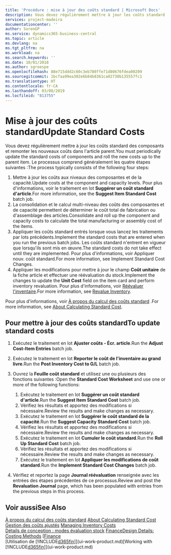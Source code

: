 ```yaml
---
title: 'Procédure : mise à jour des coûts standard | Microsoft Docs'
description: Vous devez régulièrement mettre à jour les coûts standard des composants et remonter les nouveaux coûts dans l'article parent.
services: project-madeira
documentationcenter: ''
author: SorenGP
ms.service: dynamics365-business-central
ms.topic: article
ms.devlang: na
ms.tgt_pltfrm: na
ms.workload: na
ms.search.keywords: ''
ms.date: 10/01/2018
ms.author: sgroespe
ms.openlocfilehash: 88e715ddd2c60c3eb780ffe71d80676fdea00209
ms.sourcegitcommit: 1bcfaa99ea302e6b84b8361ca02730b135557fc1
ms.translationtype: HT
ms.contentlocale: fr-CA
ms.lasthandoff: 03/08/2019
ms.locfileid: "813755"
---
```

# <a name="update-standard-costs"></a><span data-ttu-id="e917b-103">Mise à jour des coûts standard</span><span class="sxs-lookup"><span data-stu-id="e917b-103">Update Standard Costs</span></span>
<span data-ttu-id="e917b-104">Vous devez régulièrement mettre à jour les coûts standard des composants et remonter les nouveaux coûts dans l'article parent.</span><span class="sxs-lookup"><span data-stu-id="e917b-104">You must periodically update the standard costs of components and roll the new costs up to the parent item.</span></span> <span data-ttu-id="e917b-105">Le processus comprend généralement les quatre étapes suivantes :</span><span class="sxs-lookup"><span data-stu-id="e917b-105">The process typically consists of the following four steps:</span></span>  

1.  <span data-ttu-id="e917b-106">Mettre à jour les coûts aux niveaux des composantes et de la capacité.</span><span class="sxs-lookup"><span data-stu-id="e917b-106">Update costs at the component and capacity levels.</span></span> <span data-ttu-id="e917b-107">Pour plus d'informations, voir le traitement en lot **Suggérer un coût standard d'article**.</span><span class="sxs-lookup"><span data-stu-id="e917b-107">For more information, see the **Suggest Item Standard Cost** batch job.</span></span>  
2.  <span data-ttu-id="e917b-108">La consolidation et le calcul multi-niveau des coûts des composantes et de capacité permettent de déterminer le coût total de fabrication ou d'assemblage des articles.</span><span class="sxs-lookup"><span data-stu-id="e917b-108">Consolidate and roll up the component and capacity costs to calculate the total manufacturing or assembly cost of the items.</span></span>  
3.  <span data-ttu-id="e917b-109">Appliquer les coûts standard entrés lorsque vous lancez les traitements par lots précédents.</span><span class="sxs-lookup"><span data-stu-id="e917b-109">Implement the standard costs that are entered when you run the previous batch jobs.</span></span> <span data-ttu-id="e917b-110">Les coûts standard n'entrent en vigueur que lorsqu'ils sont mis en œuvre.</span><span class="sxs-lookup"><span data-stu-id="e917b-110">The standard costs do not take effect until they are implemented.</span></span> <span data-ttu-id="e917b-111">Pour plus d'informations, voir Appliquer nouv. coût standard.</span><span class="sxs-lookup"><span data-stu-id="e917b-111">For more information, see Implement Standard Cost Changes.</span></span>  
4.  <span data-ttu-id="e917b-112">Appliquer les modifications pour mettre à jour le champ **Coût unitaire** de la fiche article et effectuer une réévaluation du stock.</span><span class="sxs-lookup"><span data-stu-id="e917b-112">Implement the changes to update the **Unit Cost** field on the item card and perform inventory revaluation.</span></span> <span data-ttu-id="e917b-113">Pour plus d'informations, voir [Réévaluer l'inventaire](inventory-how-revalue-inventory.md).</span><span class="sxs-lookup"><span data-stu-id="e917b-113">For more information, see [Revalue Inventory](inventory-how-revalue-inventory.md).</span></span>  

<span data-ttu-id="e917b-114">Pour plus d'informations, voir [À propos du calcul des coûts standard](finance-about-calculating-standard-cost.md) .</span><span class="sxs-lookup"><span data-stu-id="e917b-114">For more information, see [About Calculating Standard Cost](finance-about-calculating-standard-cost.md).</span></span>  
## <a name="to-update-standard-costs"></a><span data-ttu-id="e917b-115">Pour mettre à jour des coûts standard</span><span class="sxs-lookup"><span data-stu-id="e917b-115">To update standard costs</span></span>  
1.  <span data-ttu-id="e917b-116">Exécutez le traitement en lot **Ajuster coûts - Écr. article**.</span><span class="sxs-lookup"><span data-stu-id="e917b-116">Run the **Adjust Cost-Item Entries** batch job.</span></span>  
2.  <span data-ttu-id="e917b-117">Exécutez le traitement en lot **Reporter le coût de l'inventaire au grand livre**.</span><span class="sxs-lookup"><span data-stu-id="e917b-117">Run the **Post Inventory Cost to G/L** batch job.</span></span>  
3.  <span data-ttu-id="e917b-118">Ouvrez la **Feuille coût standard** et utilisez une ou plusieurs des fonctions suivantes :</span><span class="sxs-lookup"><span data-stu-id="e917b-118">Open the **Standard Cost Worksheet** and use one or more of the following functions:</span></span>  

    1.  <span data-ttu-id="e917b-119">Exécutez le traitement en lot **Suggérer un coût standard d'article**.</span><span class="sxs-lookup"><span data-stu-id="e917b-119">Run the **Suggest Item Standard Cost** batch job.</span></span>  
    2.  <span data-ttu-id="e917b-120">Vérifiez les résultats et apportez des modifications si nécessaire.</span><span class="sxs-lookup"><span data-stu-id="e917b-120">Review the results and make changes as necessary.</span></span>  
    3.  <span data-ttu-id="e917b-121">Exécutez le traitement en lot **Suggérer le coût standard de la capacité**.</span><span class="sxs-lookup"><span data-stu-id="e917b-121">Run the **Suggest Capacity Standard Cost** batch job.</span></span>  
    4.  <span data-ttu-id="e917b-122">Vérifiez les résultats et apportez des modifications si nécessaire.</span><span class="sxs-lookup"><span data-stu-id="e917b-122">Review the results and make changes as necessary.</span></span>
    5. <span data-ttu-id="e917b-123">Exécutez le traitement en lot **Cumuler le coût standard**.</span><span class="sxs-lookup"><span data-stu-id="e917b-123">Run the **Roll Up Standard Cost** batch job.</span></span>
    6.  <span data-ttu-id="e917b-124">Vérifiez les résultats et apportez des modifications si nécessaire.</span><span class="sxs-lookup"><span data-stu-id="e917b-124">Review the results and make changes as necessary.</span></span>
    7.  <span data-ttu-id="e917b-125">Exécutez le traitement en lot **Appliquer les modifications de coût standard**.</span><span class="sxs-lookup"><span data-stu-id="e917b-125">Run the **Implement Standard Cost Changes** batch job.</span></span>  
4.  <span data-ttu-id="e917b-126">Vérifiez et reportez la page **Journal réévaluation** renseignée avec les entrées des étapes précédentes de ce processus.</span><span class="sxs-lookup"><span data-stu-id="e917b-126">Review and post the **Revaluation Journal** page, which has been populated with entries from the previous steps in this process.</span></span>  

## <a name="see-also"></a><span data-ttu-id="e917b-127">Voir aussi</span><span class="sxs-lookup"><span data-stu-id="e917b-127">See Also</span></span>  
 <span data-ttu-id="e917b-128">[À propos du calcul des coûts standard](finance-about-calculating-standard-cost.md) </span><span class="sxs-lookup"><span data-stu-id="e917b-128">[About Calculating Standard Cost](finance-about-calculating-standard-cost.md) </span></span>  
 <span data-ttu-id="e917b-129">[Gestion des coûts ajustés](finance-manage-inventory-costs.md) </span><span class="sxs-lookup"><span data-stu-id="e917b-129">[Managing Inventory Costs](finance-manage-inventory-costs.md) </span></span>  
 <span data-ttu-id="e917b-130">[Détails de conception : modes évaluation stock](design-details-costing-methods.md) [Finance](finance.md)</span><span class="sxs-lookup"><span data-stu-id="e917b-130">[Design Details: Costing Methods](design-details-costing-methods.md) [[Finance](finance.md)</span></span>  
 <span data-ttu-id="e917b-131">[Utilisation de [!INCLUDE[d365fin](includes/d365fin_md.md)]](ui-work-product.md)</span><span class="sxs-lookup"><span data-stu-id="e917b-131">[Working with [!INCLUDE[d365fin](includes/d365fin_md.md)]](ui-work-product.md)</span></span>  
